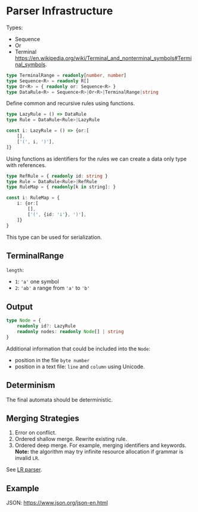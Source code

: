 # Parser Infrastructure

Types:

- Sequence
- Or
- Terminal https://en.wikipedia.org/wiki/Terminal_and_nonterminal_symbols#Terminal_symbols.

```ts
type TerminalRange = readonly[number, number]
type Sequence<R> = readonly R[]
type Or<R> = { readonly or: Sequence<R> }
type DataRule<R> = Sequence<R>|Or<R>|TerminalRange|string
```

Define common and recursive rules using functions.

```ts
type LazyRule = () => DataRule
type Rule = DataRule<Rule>|LazyRule

const i: LazyRule = () => {or:[
    [],
    ['(', i, ')'],
]}
```

Using functions as identifiers for the rules we can create a data only type with references.

```ts
type RefRule = { readonly id: string }
type Rule = DataRule<Rule>|RefRule
type RuleMap = { readonly[k in string]: }

const i: RuleMap = {
    i: {or:[
        [],
        ['(', {id: 'i'}, ')'],
    ]}
}
```

This type can be used for serialization.

## TerminalRange

`length`:

- `1`: `'a'` one symbol
- `2`: `'ab'` a range from `'a'` to `'b'`

## Output

```ts
type Node = {
    readonly id?: LazyRule
    readonly nodes: readonly Node[] | string
}
```

Additional information that could be included into the `Node`:
- position in the file `byte number`
- position in a text file: `line` and `column` using Unicode.

## Determinism

The final automata should be deterministic.

## Merging Strategies

1. Error on conflict.
2. Ordered shallow merge. Rewrite existing rule.
3. Ordered deep merge. For example, merging identifiers and keywords.
   **Note:** the algorithm may try infinite resource allocation if grammar is invalid `LR`.

See [LR parser](https://en.wikipedia.org/wiki/LR_parser).

## Example

JSON: https://www.json.org/json-en.html
